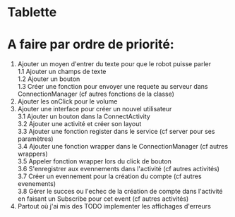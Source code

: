 # Tablette

# A faire par ordre de priorité:

1. Ajouter un moyen d'entrer du texte pour que le robot puisse parler   
1.1 Ajouter un champs de texte  
1.2 Ajouter un bouton  
1.3 Créer une fonction pour envoyer une requete au serveur dans ConnectionManager (cf autres fonctions de la classe)  
2. Ajouter les onClick pour le volume  
3. Ajouter une interface pour créer un nouvel utilisateur  
3.1 Ajouter un bouton dans la ConnectActivity  
3.2 Ajouter une activité et créer son layout  
3.3 Ajouter une fonction register dans le service (cf server pour ses paramètres)  
3.4 Ajouter une fonction wrapper dans le ConnectionManager (cf autres wrappers)  
3.5 Appeler fonction wrapper lors du click de bouton  
3.6 S'enregistrer aux evennements dans l'activité (cf autres activités)  
3.7 Créer un evennement pour la création du compte (cf autres evenements)  
3.8 Gérer le succes ou l'echec de la création de compte dans l'activité en faisant un Subscribe pour cet event (cf autres activités)  
4. Partout où j'ai mis des TODO implementer les affichages d'erreurs    
